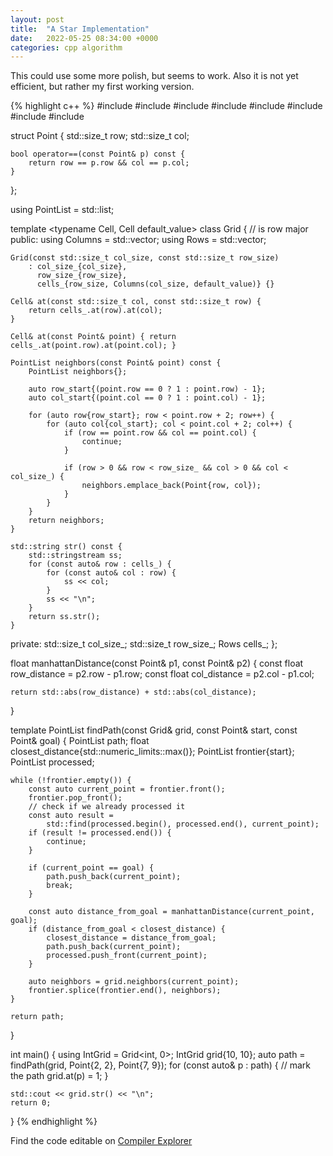 ```yaml
---
layout: post
title:  "A Star Implementation"
date:   2022-05-25 08:34:00 +0000
categories: cpp algorithm
---
```


This could use some more polish, but seems to work.
Also it is not yet efficient, but rather my first working version.

{% highlight c++ %}
#include <algorithm>
#include <cmath>
#include <functional>
#include <iostream>
#include <limits>
#include <list>
#include <sstream>
#include <vector>

struct Point {
    std::size_t row;
    std::size_t col;

    bool operator==(const Point& p) const {
        return row == p.row && col == p.col;
    }
};

using PointList = std::list<Point>;

template <typename Cell, Cell default_value>
class Grid {  // is row major
   public:
    using Columns = std::vector<Cell>;
    using Rows = std::vector<Columns>;

    Grid(const std::size_t col_size, const std::size_t row_size)
        : col_size_{col_size},
          row_size_{row_size},
          cells_{row_size, Columns(col_size, default_value)} {}

    Cell& at(const std::size_t col, const std::size_t row) {
        return cells_.at(row).at(col);
    }

    Cell& at(const Point& point) { return cells_.at(point.row).at(point.col); }

    PointList neighbors(const Point& point) const {
        PointList neighbors{};

        auto row_start{(point.row == 0 ? 1 : point.row) - 1};
        auto col_start{(point.col == 0 ? 1 : point.col) - 1};

        for (auto row{row_start}; row < point.row + 2; row++) {
            for (auto col{col_start}; col < point.col + 2; col++) {
                if (row == point.row && col == point.col) {
                    continue;
                }

                if (row > 0 && row < row_size_ && col > 0 && col < col_size_) {
                    neighbors.emplace_back(Point{row, col});
                }
            }
        }
        return neighbors;
    }

    std::string str() const {
        std::stringstream ss;
        for (const auto& row : cells_) {
            for (const auto& col : row) {
                ss << col;
            }
            ss << "\n";
        }
        return ss.str();
    }

   private:
    std::size_t col_size_;
    std::size_t row_size_;
    Rows cells_;
};

float manhattanDistance(const Point& p1, const Point& p2) {
    const float row_distance = p2.row - p1.row;
    const float col_distance = p2.col - p1.col;

    return std::abs(row_distance) + std::abs(col_distance);
}

template <typename Grid>
PointList findPath(const Grid& grid, const Point& start, const Point& goal) {
    PointList path;
    float closest_distance{std::numeric_limits<float>::max()};
    PointList frontier{start};
    PointList processed;

    while (!frontier.empty()) {
        const auto current_point = frontier.front();
        frontier.pop_front();
        // check if we already processed it
        const auto result =
            std::find(processed.begin(), processed.end(), current_point);
        if (result != processed.end()) {
            continue;
        }

        if (current_point == goal) {
            path.push_back(current_point);
            break;
        }

        const auto distance_from_goal = manhattanDistance(current_point, goal);
        if (distance_from_goal < closest_distance) {
            closest_distance = distance_from_goal;
            path.push_back(current_point);
            processed.push_front(current_point);
        }

        auto neighbors = grid.neighbors(current_point);
        frontier.splice(frontier.end(), neighbors);
    }

    return path;
}

int main() {
    using IntGrid = Grid<int, 0>;
    IntGrid grid{10, 10};
    auto path = findPath<IntGrid>(grid, Point{2, 2}, Point{7, 9});
    for (const auto& p : path) { // mark the path
        grid.at(p) = 1;
    }

    std::cout << grid.str() << "\n";
    return 0;
}
{% endhighlight %}

Find the code editable on [Compiler Explorer](https://godbolt.org/z/35E6GvToM)
